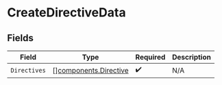 # CreateDirectiveData


## Fields

| Field                                                          | Type                                                           | Required                                                       | Description                                                    |
| -------------------------------------------------------------- | -------------------------------------------------------------- | -------------------------------------------------------------- | -------------------------------------------------------------- |
| `Directives`                                                   | [][components.Directive](../../models/components/directive.md) | :heavy_check_mark:                                             | N/A                                                            |